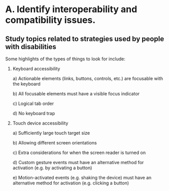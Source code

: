 # A. Identify interoperability and compatibility issues.
## Study topics related to strategies used by people with disabilities
Some highlights of the types of things to look for include:
1. Keyboard accessibility

    a) Actionable elements (links, buttons, controls, etc.) are focusable with the keyboard

    b) All focusable elements must have a visible focus indicator

    c) Logical tab order

    d) No keyboard trap
2. Touch device accessibility

    a) Sufficiently large touch target size

    b) Allowing different screen orientations

    c) Extra considerations for when the screen reader is turned on 

    d) Custom gesture events must have an alternative method for activation (e.g. by activating a button)

    e) Motion-activated events (e.g. shaking the device) must have an alternative method for activation (e.g. clicking a button)

